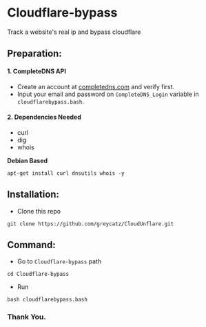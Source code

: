 # Cloudflare-bypass
Track a website's real ip and bypass cloudflare

## Preparation:

#### 1. CompleteDNS API
- Create an account at [completedns.com](https://completedns.com/) and verify first.
- Input your email and password on `CompleteDNS_Login` variable in `cloudflarebypass.bash`.

#### 2. Dependencies Needed

- curl
- dig
- whois

**Debian Based**

```
apt-get install curl dnsutils whois -y
```

## Installation:
- Clone this repo

```
git clone https://github.com/greycatz/CloudUnflare.git
```

## Command:
- Go to `Cloudflare-bypass` path

```
cd Cloudflare-bypass
```

- Run

```
bash cloudflarebypass.bash
```

### Thank You.


